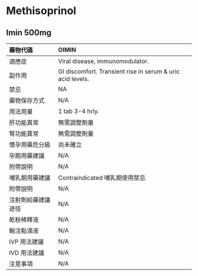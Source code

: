 # Methisoprinol

## Imin 500mg

| 藥物代碼 | OIMIN |
| :--- | :--- |
| 適應症 | Viral disease, immunomodulator. |
| 副作用 | GI discomfort. Transient rise in serum & uric acid levels. |
| 禁忌 | NA |
| 藥物保存方式 | N/A |
| 用法用量 | 1 tab 3-4 hrly. |
| 肝功能異常 | 無需調整劑量 |
| 腎功能異常 | 無需調整劑量 |
| 懷孕用藥危分級 | 尚未確立 |
| 孕期用藥建議 | N/A |
| 附帶說明 | N/A |
| 哺乳期用藥建議 | Contraindicated 哺乳期使用禁忌 |
| 附帶說明 | N/A |
| 注射劑給藥建議途徑 | N/A |
| 乾粉稀釋液 | N/A |
| 輸注點滴液 | N/A |
| IVP 用法建議 | N/A |
| IVD 用法建議 | N/A |
| 注意事項 | N/A |


